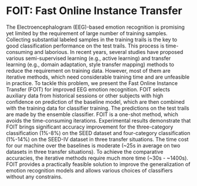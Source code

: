 # FOIT: Fast Online Instance Transfer

The Electroencephalogram (EEG)-based emotion recognition is promising yet limited by the requirement of large number of training samples. Collecting substantial labeled samples in the training trails is the key to good classification performance on the test trails. This process is time-consuming and laborious. In recent years, several studies have proposed various semi-supervised learning (e.g., active learning) and transfer learning (e.g., domain adaptation, style transfer mapping) methods to reduce the requirement on training data. However, most of them are iterative methods, which need considerable training time and are unfeasible in practice. To tackle this problem, we present the Fast Online Instance Transfer (FOIT) for improved EEG emotion recognition. FOIT selects auxiliary data from historical sessions or other subjects with high confidence on prediction of the baseline model, which are then combined with the training data for classifier training. The predictions on the test trails are made by the ensemble classifier. FOIT is a one-shot method, which avoids the time-consuming iterations. Experimental results demonstrate that FOIT brings significant accuracy improvement for the three-category classification (1%-8%) on the SEED dataset and four-category classification (1%-14%) on the SEED-IV dataset in three transfer situations. The time cost for our machine over the baselines is moderate (~25s in average on two datasets in three transfer situations). To achieve the comparative accuracies, the iterative methods require much more time (~30s - ~1400s). FOIT provides a practically feasible solution to improve the generalization of emotion recognition models and allows various choices of classifiers without any constrains.

